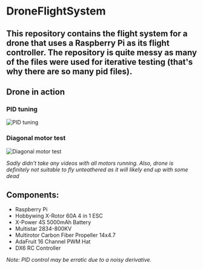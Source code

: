 # DroneFlightSystem

## This repository contains the flight system for a drone that uses a Raspberry Pi as its flight controller. The repository is quite messy as many of the files were used for iterative testing (that's why there are so many pid files).

## Drone in action
### PID tuning 
![PID tuning](https://media.giphy.com/media/3TyZsBbAYOQViJGsa9/giphy.gif)

### Diagonal motor test
![Diagonal motor test](https://media.giphy.com/media/7MUJxguDErxrx9e7n8/giphy.gif)

*Sadly didn't take any videos with all motors running. Also, drone is definitely not suitable to fly unteathered as it will likely end up with some dead*

## Components:

- Raspberry Pi
- Hobbywing X-Rotor 60A 4 in 1 ESC
- X-Power 4S 5000mAh Battery
- Multistar 2834-800KV
- Multirotor Carbon Fiber Propeller 14x4.7
- AdaFruit 16 Channel PWM Hat
- DX6 RC Controller 

*Note: PID control may be erratic due to a noisy derivative.*
